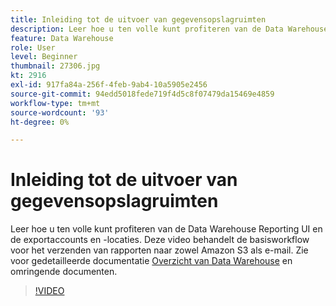 ```yaml
---
title: Inleiding tot de uitvoer van gegevensopslagruimten
description: Leer hoe u ten volle kunt profiteren van de Data Warehouse Reporting UI en de exportaccounts en -locaties. Deze video behandelt de basisworkflow voor het verzenden van rapporten naar zowel Amazon S3 als e-mail.
feature: Data Warehouse
role: User
level: Beginner
thumbnail: 27306.jpg
kt: 2916
exl-id: 917fa84a-256f-4feb-9ab4-10a5905e2456
source-git-commit: 94edd5018fede719f4d5c8f07479da15469e4859
workflow-type: tm+mt
source-wordcount: '93'
ht-degree: 0%

---
```


# Inleiding tot de uitvoer van gegevensopslagruimten

Leer hoe u ten volle kunt profiteren van de Data Warehouse Reporting UI en de exportaccounts en -locaties. Deze video behandelt de basisworkflow voor het verzenden van rapporten naar zowel Amazon S3 als e-mail. Zie voor gedetailleerde documentatie [Overzicht van Data Warehouse](https://experienceleague.adobe.com/docs/analytics/export/data-warehouse/data-warehouse.html?lang=nl-NL) en omringende documenten.

>[!VIDEO](https://video.tv.adobe.com/v/3428487/?quality=12&learn=on&captions=dut)
